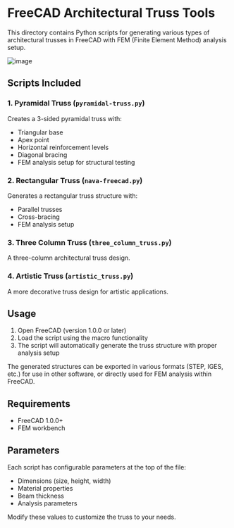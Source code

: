 # FreeCAD Architectural Truss Tools

This directory contains Python scripts for generating various types of architectural trusses in FreeCAD with FEM (Finite Element Method) analysis setup.

![image](https://github.com/user-attachments/assets/6c324304-ba5d-4fbe-8f60-14fab6d1b8c0)


## Scripts Included

### 1. Pyramidal Truss (`pyramidal-truss.py`)
Creates a 3-sided pyramidal truss with:
- Triangular base
- Apex point
- Horizontal reinforcement levels
- Diagonal bracing
- FEM analysis setup for structural testing

### 2. Rectangular Truss (`nava-freecad.py`)
Generates a rectangular truss structure with:
- Parallel trusses
- Cross-bracing
- FEM analysis setup

### 3. Three Column Truss (`three_column_truss.py`)
A three-column architectural truss design.

### 4. Artistic Truss (`artistic_truss.py`)
A more decorative truss design for artistic applications.

## Usage

1. Open FreeCAD (version 1.0.0 or later)
2. Load the script using the macro functionality
3. The script will automatically generate the truss structure with proper analysis setup

The generated structures can be exported in various formats (STEP, IGES, etc.) for use in other software, or directly used for FEM analysis within FreeCAD.

## Requirements

- FreeCAD 1.0.0+
- FEM workbench

## Parameters

Each script has configurable parameters at the top of the file:
- Dimensions (size, height, width)
- Material properties
- Beam thickness
- Analysis parameters

Modify these values to customize the truss to your needs. 
